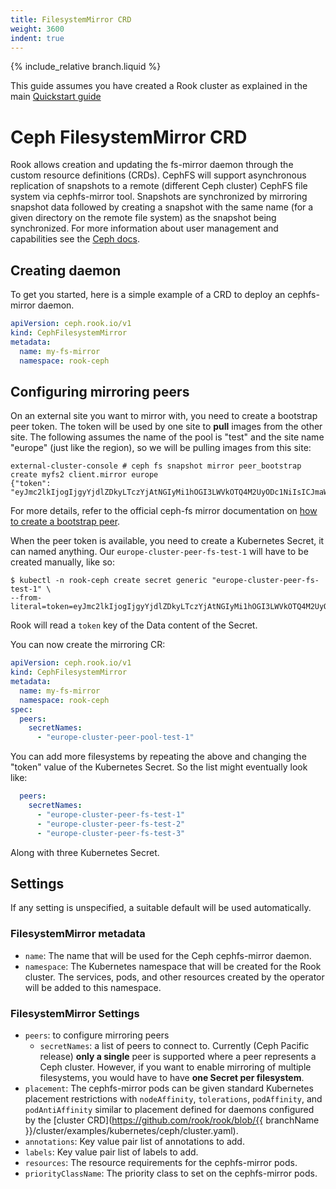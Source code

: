 ```yaml
---
title: FilesystemMirror CRD
weight: 3600
indent: true
---
```

{% include_relative branch.liquid %}

This guide assumes you have created a Rook cluster as explained in the main [Quickstart guide](quickstart.md)

# Ceph FilesystemMirror CRD

Rook allows creation and updating the fs-mirror daemon through the custom resource definitions (CRDs).
CephFS will support asynchronous replication of snapshots to a remote (different Ceph cluster) CephFS file system via cephfs-mirror tool.
Snapshots are synchronized by mirroring snapshot data followed by creating a snapshot with the same name (for a given directory on the remote file system) as the snapshot being synchronized.
For more information about user management and capabilities see the [Ceph docs](https://docs.ceph.com/en/latest/dev/cephfs-mirroring/#cephfs-mirroring).

## Creating daemon

To get you started, here is a simple example of a CRD to deploy an cephfs-mirror daemon.

```yaml
apiVersion: ceph.rook.io/v1
kind: CephFilesystemMirror
metadata:
  name: my-fs-mirror
  namespace: rook-ceph
```


## Configuring mirroring peers

On an external site you want to mirror with, you need to create a bootstrap peer token.
The token will be used by one site to **pull** images from the other site.
The following assumes the name of the pool is "test" and the site name "europe" (just like the region), so we will be pulling images from this site:

```console
external-cluster-console # ceph fs snapshot mirror peer_bootstrap create myfs2 client.mirror europe
{"token": "eyJmc2lkIjogIjgyYjdlZDkyLTczYjAtNGIyMi1hOGI3LWVkOTQ4M2UyODc1NiIsICJmaWxlc3lzdGVtIjogIm15ZnMyIiwgInVzZXIiOiAiY2xpZW50Lm1pcnJvciIsICJzaXRlX25hbWUiOiAidGVzdCIsICJrZXkiOiAiQVFEVVAxSmdqM3RYQVJBQWs1cEU4cDI1ZUhld2lQK0ZXRm9uOVE9PSIsICJtb25faG9zdCI6ICJbdjI6MTAuOTYuMTQyLjIxMzozMzAwLHYxOjEwLjk2LjE0Mi4yMTM6Njc4OV0sW3YyOjEwLjk2LjIxNy4yMDc6MzMwMCx2MToxMC45Ni4yMTcuMjA3OjY3ODldLFt2MjoxMC45OS4xMC4xNTc6MzMwMCx2MToxMC45OS4xMC4xNTc6Njc4OV0ifQ=="}
```

For more details, refer to the official ceph-fs mirror documentation on [how to create a bootstrap peer](https://docs.ceph.com/en/latest/dev/cephfs-mirroring/#bootstrap-peers).

When the peer token is available, you need to create a Kubernetes Secret, it can named anything.
Our `europe-cluster-peer-fs-test-1` will have to be created manually, like so:

```console
$ kubectl -n rook-ceph create secret generic "europe-cluster-peer-fs-test-1" \
--from-literal=token=eyJmc2lkIjogIjgyYjdlZDkyLTczYjAtNGIyMi1hOGI3LWVkOTQ4M2UyODc1NiIsICJmaWxlc3lzdGVtIjogIm15ZnMyIiwgInVzZXIiOiAiY2xpZW50Lm1pcnJvciIsICJzaXRlX25hbWUiOiAidGVzdCIsICJrZXkiOiAiQVFEVVAxSmdqM3RYQVJBQWs1cEU4cDI1ZUhld2lQK0ZXRm9uOVE9PSIsICJtb25faG9zdCI6ICJbdjI6MTAuOTYuMTQyLjIxMzozMzAwLHYxOjEwLjk2LjE0Mi4yMTM6Njc4OV0sW3YyOjEwLjk2LjIxNy4yMDc6MzMwMCx2MToxMC45Ni4yMTcuMjA3OjY3ODldLFt2MjoxMC45OS4xMC4xNTc6MzMwMCx2MToxMC45OS4xMC4xNTc6Njc4OV0ifQ==
```

Rook will read a `token` key of the Data content of the Secret.

You can now create the mirroring CR:

```yaml
apiVersion: ceph.rook.io/v1
kind: CephFilesystemMirror
metadata:
  name: my-fs-mirror
  namespace: rook-ceph
spec:
  peers:
    secretNames:
      - "europe-cluster-peer-pool-test-1"
```

You can add more filesystems by repeating the above and changing the "token" value of the Kubernetes Secret.
So the list might eventually look like:

```yaml
  peers:
    secretNames:
      - "europe-cluster-peer-fs-test-1"
      - "europe-cluster-peer-fs-test-2"
      - "europe-cluster-peer-fs-test-3"
```

Along with three Kubernetes Secret.


## Settings

If any setting is unspecified, a suitable default will be used automatically.

### FilesystemMirror metadata

* `name`: The name that will be used for the Ceph cephfs-mirror daemon.
* `namespace`: The Kubernetes namespace that will be created for the Rook cluster. The services, pods, and other resources created by the operator will be added to this namespace.

### FilesystemMirror Settings

* `peers`: to configure mirroring peers
  * `secretNames`:  a list of peers to connect to. Currently (Ceph Pacific release) **only a single** peer is supported where a peer represents a Ceph cluster.
  However, if you want to enable mirroring of multiple filesystems, you would have to have **one Secret per filesystem**.
* `placement`: The cephfs-mirror pods can be given standard Kubernetes placement restrictions with `nodeAffinity`, `tolerations`, `podAffinity`, and `podAntiAffinity` similar to placement defined for daemons configured by the [cluster CRD](https://github.com/rook/rook/blob/{{ branchName }}/cluster/examples/kubernetes/ceph/cluster.yaml).
* `annotations`: Key value pair list of annotations to add.
* `labels`: Key value pair list of labels to add.
* `resources`: The resource requirements for the cephfs-mirror pods.
* `priorityClassName`: The priority class to set on the cephfs-mirror pods.
